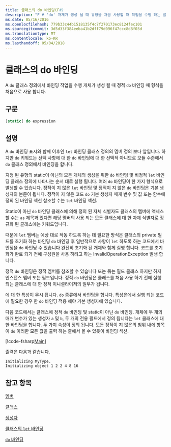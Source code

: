 ```yaml
---
title: 클래스의 do 바인딩(F#)
description: "F # 'do' 개체가 생성 될 때 유형을 처음 사용할 때 작업을 수행 하는 클래스 정의에서 바인딩을 사용 하는 방법에 알아봅니다."
ms.date: 05/16/2016
ms.openlocfilehash: 779b33c44b1518135f4c7f270173ec8124fec101
ms.sourcegitcommit: 3d5d33f384eeba41b2dff79d096f47ccc8d8f03d
ms.translationtype: MT
ms.contentlocale: ko-KR
ms.lasthandoff: 05/04/2018
---
```

# <a name="do-bindings-in-classes"></a>클래스의 do 바인딩

A `do` 클래스 정의에서 바인딩 작업을 수행 개체가 생성 될 때 정적 `do` 바인딩 때 형식을 처음으로 사용 합니다.


## <a name="syntax"></a>구문

```fsharp
[static] do expression
```

## <a name="remarks"></a>설명
A `do` 바인딩 표시와 함께 이후인 `let` 바인딩 클래스 정의의 멤버 정의 보다 앞입니다. 하지만 `do` 키워드는 선택 사항에 대 한 `do` 바인딩에 대 한 선택적 아니므로 모듈 수준에서 `do` 클래스 정의에서 바인딩을 합니다.

지정 된 유형의 static이 아닌의 모든 개체의 생성을 위한 `do` 바인딩 및 비정적 `let` 바인딩 클래스 정의에 나타나는 순서 대로 실행 됩니다. 여러 `do` 바인딩이 한 가지 형식으로 발생할 수 있습니다. 정적이 지 않은 `let` 바인딩 및 정적이 지 않은 `do` 바인딩은 기본 생성자의 본문이 됩니다. 정적이 지 않은 코드 `do` 기본 생성자 매개 변수 및 값 또는 함수에 정의 된 바인딩 섹션 참조할 수는 `let` 바인딩 섹션.

Static이 아닌 `do` 바인딩 클래스에 의해 정의 된 자체 식별자도 클래스의 멤버에 액세스할 수는 `as` 제목과 있다면 해당 멤버의 사용 되는 모든 클래스에 대 한 자체 식별자로 정규화 된 클래스에는 키워드입니다.

때문에 `let` 멤버는 예상 대로 작동 하도록 하는 데 필요한 방식은 클래스의 private 필드를 초기화 하는 바인딩 `do` 바인딩 후 일반적으로 사항이 `let` 하도록 하는 코드에서 바인딩을 `do` 바인딩 수 있습니다 완전히 초기화 된 개체와 함께 실행 합니다. 코드를 초기화가 완료 되기 전에 구성원을 사용 하려고 하는 InvalidOperationException 발생 합니다.

정적 `do` 바인딩은 정적 멤버를 참조할 수 있습니다 또는 묶는 필드 클래스 하지만 하지 인스턴스 멤버 또는 필드입니다. 정적 `do` 바인딩은 클래스를 처음 사용 하기 전에 실행 되는 클래스에 대 한 정적 이니셜라이저의 일부가 됩니다.

에 대 한 특성이 무시 됩니다. `do` 종류에서 바인딩을 합니다. 특성은에서 실행 되는 코드에 필요한 경우 한 `do` 바인딩 적용 해야 기본 생성자에 있습니다.

다음 코드에서는 클래스에 정적 `do` 바인딩 및 static이 아닌 `do` 바인딩. 개체에 두 개의 매개 변수가 있는 생성자 `a` 및 `b`, 두 개의 전용 필드에서 정의 됩니다는 `let` 클래스에 대 한 바인딩을 합니다. 두 가지 속성이 정의 됩니다. 모든 정적이 지 않은의 범위 내에 항목이 `do` 이러한 모든 값을 출력 하는 줄에서 볼 수 있듯이 바인딩 섹션.

[!code-fsharp[Main](../../../../samples/snippets/fsharp/lang-ref-1/snippet3101.fs)]

출력은 다음과 같습니다.

```console
Initializing MyType.
Initializing object 1 2 2 4 8 16
```

## <a name="see-also"></a>참고 항목
[멤버](index.md)

[클래스](../classes.md)

[생성자](constructors.md)

[클래스의 `let` 바인딩](let-bindings-in-classes.md)

[`do` 바인딩](../functions/do-Bindings.md)
